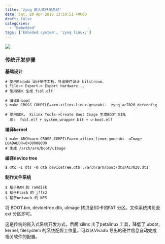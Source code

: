 ```yaml
---
title: 'zynq 嵌入式开发总结'
date: Sat, 20 Apr 2019 13:59:51 +0000
draft: false
categories:
  - "Embedded"
tags: ['Embeded system', 'zynq linux;']
---
```


![](http://www.wuquantai.com/wp-content/uploads/2018/04/微信图片_20180413232224-1024x768.jpg)

### 传统开发步骤

**基础设计**

```
# 使用Vidado 设计硬件工程，导出硬件设计 bitstream.
$ File-> Export-> Export Hardware...
# 使用SDK 生成 fsbl.elf

# 编译U-boot 
$ make CROSS_COMPILE=arm-xilinx-linux-gnueabi-  zynq_ac7020_defconfig 

# 使用SDK， Xilinx Tools->Create Boot Image 生成BOOT.BIN。
  即:  fsbl.elf + system_wrapper.bit + u-boot.elf
```

**编译kernel**

```
$ make ARCH=arm CROSS_COMPILE=arm-xilinx-linux-gnueabi- uImage LOADADDR=0x00008000 
# 生成 /arch/arm/boot/uImage
```

**编译device tree**

```
$ dtc -I dts -O dtb devicetree.dtb ./arch/arm/boot/dts/AC7020.dts
```

**制作文件系统**

```
$ 基于RAM 的 ramdisk
$ 基于Flash 的 jffs2
$ 基于network 的 NFS
```

将 BOOT.bin, devicetree.dtb, uImage 拷贝至SD卡的FAT 分区。文件系统拷贝至ext 分区即可。

这是传统的嵌入式系统开发方式，后面 xilinx 出了petalinux 工具，降低了 uboot, kernel, filesystem 的系统配置工作量，可以从Vivado 导出的硬件信息自动完成相关软件的配置。